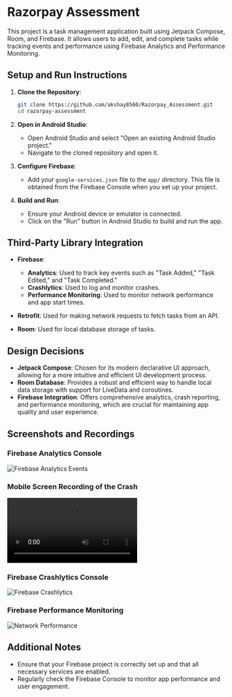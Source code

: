 # Razorpay Assessment

This project is a task management application built using Jetpack Compose, Room, and Firebase. It allows users to add, edit, and complete tasks while tracking events and performance using Firebase Analytics and Performance Monitoring.

## Setup and Run Instructions

1. **Clone the Repository**:
   ```bash
   git clone https://github.com/akshay8560/Razorpay_Assessment.git
   cd razorpay-assessment
   ```

2. **Open in Android Studio**:
   - Open Android Studio and select "Open an existing Android Studio project."
   - Navigate to the cloned repository and open it.

3. **Configure Firebase**:
   - Add your `google-services.json` file to the `app/` directory. This file is obtained from the Firebase Console when you set up your project.

4. **Build and Run**:
   - Ensure your Android device or emulator is connected.
   - Click on the "Run" button in Android Studio to build and run the app.

## Third-Party Library Integration

- **Firebase**:
  - **Analytics**: Used to track key events such as "Task Added," "Task Edited," and "Task Completed."
  - **Crashlytics**: Used to log and monitor crashes.
  - **Performance Monitoring**: Used to monitor network performance and app start times.

- **Retrofit**: Used for making network requests to fetch tasks from an API.

- **Room**: Used for local database storage of tasks.

## Design Decisions

- **Jetpack Compose**: Chosen for its modern declarative UI approach, allowing for a more intuitive and efficient UI development process.
- **Room Database**: Provides a robust and efficient way to handle local data storage with support for LiveData and coroutines.
- **Firebase Integration**: Offers comprehensive analytics, crash reporting, and performance monitoring, which are crucial for maintaining app quality and user experience.

## Screenshots and Recordings

### Firebase Analytics Console

![Firebase Analytics Events](path/to/analytics_screenshot.png)

### Mobile Screen Recording of the Crash

![Crash Video](path/to/crash_video.mp4)

### Firebase Crashlytics Console

![Firebase Crashlytics](path/to/crashlytics_screenshot.png)

### Firebase Performance Monitoring

![Network Performance](path/to/performance_screenshot.png)

## Additional Notes

- Ensure that your Firebase project is correctly set up and that all necessary services are enabled.
- Regularly check the Firebase Console to monitor app performance and user engagement.
